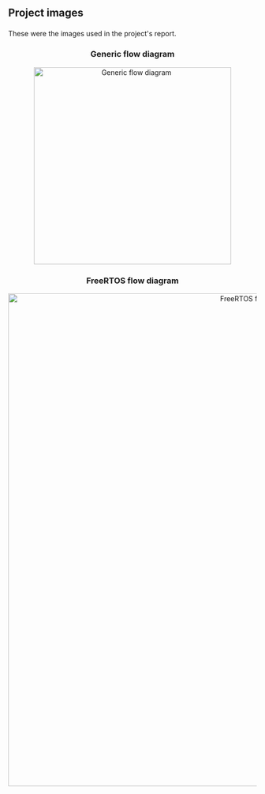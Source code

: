 <h2> <p align="left"> Project images </p> </h2>
<p> These were the images used in the project's report. </p>
<h3> <p align="center"> Generic flow diagram </p> </h3>
<p align="center"> 
  <img width="400" src="https://github.com/nunca-falha/ESP32_FreeRTOS_BluetoothControl_Alarm/blob/main/assets/images/generic_flow_diagram.png" alt="Generic flow diagram"/>
</p>

<h3> <p align="center"> FreeRTOS flow diagram </p> </h3>
<p align="center"> 
  <img width="1000" src="https://github.com/nunca-falha/ESP32_FreeRTOS_BluetoothControl_Alarm/blob/main/assets/images/freertos_flow_diagram.png" alt="FreeRTOS flow diagram"/>
</p>
